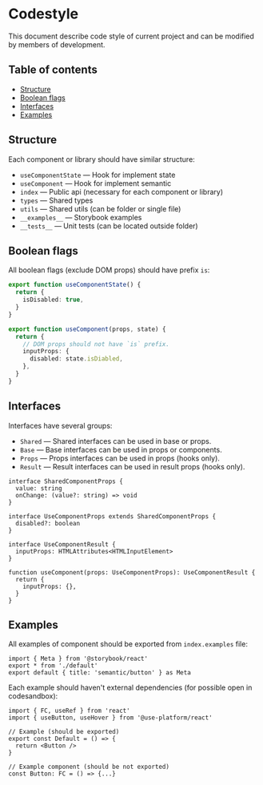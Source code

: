 # Codestyle

This document describe code style of current project and can be modified by members of development.

## Table of contents

- [Structure](#structure)
- [Boolean flags](#boolean-flags)
- [Interfaces](#interfaces)
- [Examples](#examples)

## Structure

Each component or library should have similar structure:

- `useComponentState` — Hook for implement state
- `useComponent` — Hook for implement semantic
- `index` — Public api (necessary for each component or library)
- `types` — Shared types
- `utils` — Shared utils (can be folder or single file)
- `__examples__` — Storybook examples
- `__tests__` — Unit tests (can be located outside folder)

## Boolean flags

All boolean flags (exclude DOM props) should have prefix `is`:

```ts
export function useComponentState() {
  return {
    isDisabled: true,
  }
}

export function useComponent(props, state) {
  return {
    // DOM props should not have `is` prefix.
    inputProps: {
      disabled: state.isDiabled,
    },
  }
}
```

## Interfaces

Interfaces have several groups:

- `Shared` — Shared interfaces can be used in base or props.
- `Base` — Base interfaces can be used in props or components.
- `Props` — Props interfaces can be used in props (hooks only).
- `Result` — Result interfaces can be used in result props (hooks only).

```tsx
interface SharedComponentProps {
  value: string
  onChange: (value?: string) => void
}

interface UseComponentProps extends SharedComponentProps {
  disabled?: boolean
}

interface UseComponentResult {
  inputProps: HTMLAttributes<HTMLInputElement>
}

function useComponent(props: UseComponentProps): UseComponentResult {
  return {
    inputProps: {},
  }
}
```

## Examples

All examples of component should be exported from `index.examples` file:

```tsx
import { Meta } from '@storybook/react'
export * from './default'
export default { title: 'semantic/button' } as Meta
```

Each example should haven't external dependencies (for possible open in codesandbox):

```tsx
import { FC, useRef } from 'react'
import { useButton, useHover } from '@use-platform/react'

// Example (should be exported)
export const Default = () => {
  return <Button />
}

// Example component (should be not exported)
const Button: FC = () => {...}
```
